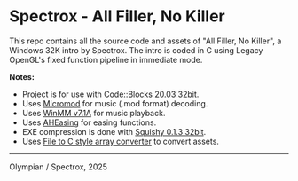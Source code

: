 # Spectrox - All Filler, No Killer

This repo contains all the source code and assets of "All Filler, No Killer", a Windows 32K intro by Spectrox.
The intro is coded in C using Legacy OpenGL's fixed function pipeline in immediate mode.

__Notes:__

- Project is for use with [Code::Blocks 20.03 32bit](https://www.codeblocks.org/downloads/binaries/).
- Uses [Micromod](https://github.com/martincameron/micromod/tree/master) for music (.mod format) decoding.
- Uses [WinMM v7.1A](https://github.com/tpn/winsdk-7/blob/master/v7.1A/Lib/WinMM.Lib) for music playback.
- Uses [AHEasing](https://github.com/warrenm/AHEasing) for easing functions.
- EXE compression is done with [Squishy 0.1.3 32bit](https://logicoma.io/squishy/).
- Uses [File to C style array converter](https://notisrac.github.io/FileToCArray/) to convert assets.

---
Olympian / Spectrox, 2025
